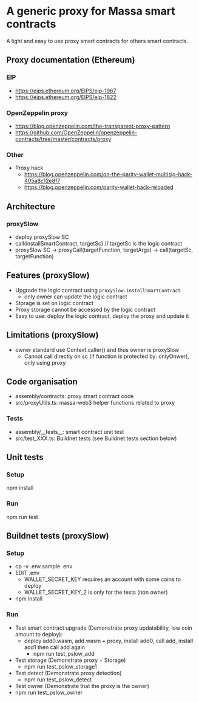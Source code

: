 # A generic proxy for Massa smart contracts

A light and easy to use proxy smart contracts for others smart contracts.

## Proxy documentation (Ethereum)

### EIP

* https://eips.ethereum.org/EIPS/eip-1967
* https://eips.ethereum.org/EIPS/eip-1822

### OpenZeppelin proxy

* https://blog.openzeppelin.com/the-transparent-proxy-pattern
* https://github.com/OpenZeppelin/openzeppelin-contracts/tree/master/contracts/proxy

### Other

* Proxy hack
  * https://blog.openzeppelin.com/on-the-parity-wallet-multisig-hack-405a8c12e8f7  
  * https://blog.openzeppelin.com/parity-wallet-hack-reloaded

## Architecture

### proxySlow

* deploy proxySlow SC
* call(installSmartContract, targetSc) // targetSc is the logic contract
* proxySlow SC -> proxyCall(targetFunction, targetArgs) -> call(targetSc, targetFunction)

## Features (proxySlow)

* Upgrade the logic contract using `proxySlow.installSmartContract`
  * only owner can update the logic contract
* Storage is set on logic contract
* Proxy storage cannot be accessed by the logic contract
* Easy to use: deploy the logic contract, deploy the proxy and update it

## Limitations (proxySlow)

* owner standard use Context.caller() and thus owner is proxySlow
  * Cannot call directly on sc (if function is protected by: onlyOnwer), only using proxy

## Code organisation

* assembly/contracts: proxy smart contract code
* src/proxyUtils.ts: massa-web3 helper functions related to proxy

### Tests

* assembly/\_\_tests\_\_: smart contract unit test
* src/test_XXX.ts: Buildnet tests (see Buildnet tests section below)

## Unit tests

### Setup

npm install

### Run

npm run test

## Buildnet tests (proxySlow)

### Setup

* cp -v .env.sample .env
* EDIT .env
  * WALLET_SECRET_KEY requires an account with some coins to deploy
  * WALLET_SECRET_KEY_2 is only for the tests (non owner)
* npm install

### Run

* Test smart contract upgrade (Demonstrate proxy updatability, low coin amount to deploy):
  * deploy add0.wasm, add.wasm + proxy, install add0, call add, install add1 then call add again
    * npm run test_pslow_add
* Test storage (Demonstrate proxy + Storage)
  * npm run test_pslow_storage1
* Test detect (Demonstrate proxy detection)
  * npm run test_pslow_detect
* Test owner (Demonstrate that the proxy is the owner) 
 * npm run test_pslow_owner
